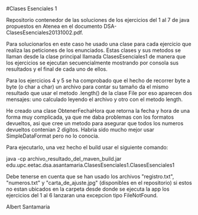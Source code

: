 #Clases Esenciales 1 

Repositorio contenedor de las soluciones de los ejercicios del 1 al 7 de java propuestos en Atenea en el documento DSA-ClasesEsenciales20131002.pdf.

Para solucionarlos en este caso he usado una clase para cada ejercicio que realiza las peticiones de los enunciados. Estas clases y sus metodos se llaman desde la clase principal llamada ClasesEsenciales1 de manera que los ejercicios se ejecutan secuencialmente mostrando por consola sus resultados y el final de cada uno de ellos.

Para los ejercicios 4 y 5 se ha comprobado que el hecho de recorrer byte a byte (o char a char) un archivo para contar su tamaño da el mismo resultado que usar el metodo .length() de la clase File por eso aparecen dos mensajes: uno calculado leyendo el archivo y otro con el metodo length.

He creado una clase ObtenerFechaHora que retorna la fecha y hora de una forma muy complicada, ya que me daba problemas con los formatos devueltos, asi que cree un metodo para asegurar que todos los numeros devueltos contenian 2 digitos. Habria sido mucho mejor usar SimpleDataFormat pero no lo conocia.

Para ejecutarlo, una vez hecho el build usar el siguiente comando:

java -cp archivo_resultado_del_maven_build.jar
edu.upc.eetac.dsa.asantamaria.ClasesEsenciales1.ClasesEsenciales1

Debe tenerse en cuenta que se han usado los archivos "registro.txt", "numeros.txt" y "carta_de_ajuste.jpg" (disponibles en el repositorio) si estos no estan ubicados en la carpeta desde donde se ejecuta la app los ejercicios del 1 al 6 lanzaran una excepcion tipo FileNotFound.

Albert Santamaria